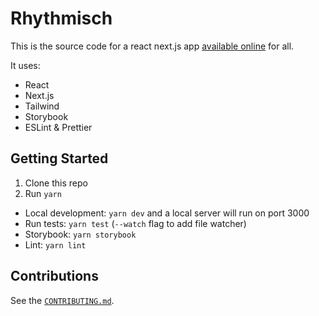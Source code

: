 # Rhythmisch

This is the source code for a react next.js app [available online](https://www.rhythmisch.com/) for all.

It uses:
* React
* Next.js
* Tailwind
* Storybook
* ESLint & Prettier

## Getting Started

1. Clone this repo
2. Run `yarn`

* Local development: `yarn dev` and a local server will run on port 3000
* Run tests: `yarn test` (`--watch` flag to add file watcher)
* Storybook: `yarn storybook`
* Lint: `yarn lint`

## Contributions

See the [`CONTRIBUTING.md`](CONTRIBUTING.md).
